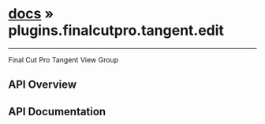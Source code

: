 # [docs](index.md) » plugins.finalcutpro.tangent.edit
---

Final Cut Pro Tangent View Group

## API Overview

## API Documentation

